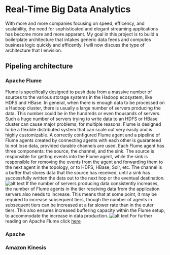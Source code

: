 # Real-Time Big Data Analytics
With more and more companies focusing on speed, efficency, and scalability, the need for sophisticated and elegant streaming applications has become more and more apparant. 
My goal in this project is to build a boilerplate architecture that intakes generic data feeds and computes business logic quickly and efficently. 
I will now discuss the type of architecture that I envision. 
## Pipeling architecture
### Apache Flume
Flume is specifically designed to push data from a massive number of sources to the various storage systems in the Hadoop ecosystem, like HDFS and HBase.
In general, when there is enough data to be processed on a Hadoop cluster, there is usually a large number of servers producing the data. 
This number could be in the hundreds or even thousands of servers. Such a huge number of servers trying to write data to an HDFS or HBase cluster can cause major problems, for multiple reasons.
Flume is designed to be a flexible distributed system that can scale out very easily and is highly customizable. 
A correctly configured Flume agent and a pipeline of Flume agents created by connecting agents with each other is guaranteed to not lose data, provided durable channels are used.
Each Flume agent has three components: the source, the channel, and the sink. 
The source is responsible for getting events into the Flume agent, while the sink is responsible for removing the events from the agent and forwarding them to the next agent in the topology, or to HDFS, HBase, Solr, etc. 
The channel is a buffer that stores data that the source has received, until a sink has successfully written the data out to the next hop or the eventual destination.
![alt text](/bin/flume1.png?raw=true "Apache Flume")
If the number of servers producing data consistently increases, the number of Flume agents in the tier receiving data from the application servers also needs to increase. 
This means that at some point, it may be required to increase subsequent tiers, though the number of agents in subsequent tiers can be increased at a far slower rate than in the outer tiers. 
This also ensures increased buffering capacity within the Flume setup, to accommodate the increase in data production.
![alt text](/bin/flume2.png?raw=true "Apache Flume")
For further reading on Apache Flume click [here](https://flume.apache.org/)
### Apache 
### Amazon Kinesis

